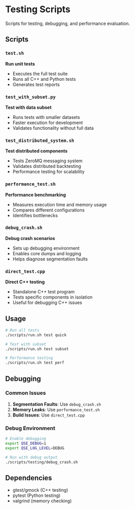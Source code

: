 # Testing Scripts

Scripts for testing, debugging, and performance evaluation.

## Scripts

### `test.sh`
**Run unit tests**
- Executes the full test suite
- Runs all C++ and Python tests
- Generates test reports

### `test_with_subset.py`
**Test with data subset**
- Runs tests with smaller datasets
- Faster execution for development
- Validates functionality without full data

### `test_distributed_system.sh`
**Test distributed components**
- Tests ZeroMQ messaging system
- Validates distributed backtesting
- Performance testing for scalability

### `performance_test.sh`
**Performance benchmarking**
- Measures execution time and memory usage
- Compares different configurations
- Identifies bottlenecks

### `debug_crash.sh`
**Debug crash scenarios**
- Sets up debugging environment
- Enables core dumps and logging
- Helps diagnose segmentation faults

### `direct_test.cpp`
**Direct C++ testing**
- Standalone C++ test program
- Tests specific components in isolation
- Useful for debugging C++ issues

## Usage

```bash
# Run all tests
./scripts/run.sh test quick

# Test with subset
./scripts/run.sh test subset

# Performance testing
./scripts/run.sh test perf
```

## Debugging

### Common Issues
1. **Segmentation Faults**: Use `debug_crash.sh`
2. **Memory Leaks**: Use `performance_test.sh`
3. **Build Issues**: Use `direct_test.cpp`

### Debug Environment
```bash
# Enable debugging
export QSE_DEBUG=1
export QSE_LOG_LEVEL=DEBUG

# Run with debug output
./scripts/testing/debug_crash.sh
```

## Dependencies

- gtest/gmock (C++ testing)
- pytest (Python testing)
- valgrind (memory checking) 